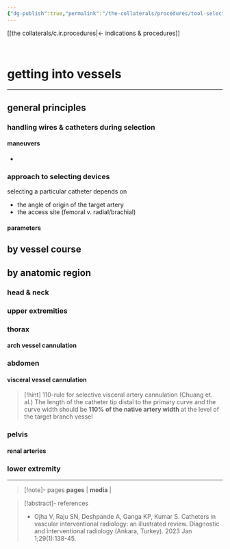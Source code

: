 ```yaml
---
{"dg-publish":true,"permalink":"/the-collaterals/procedures/tool-selection-by-vessel/"}
---
```



[[the collaterals/c.ir.procedures\|← indications & procedures]]

<br>

# getting into vessels
---

## general principles
### handling wires & catheters during selection


#### maneuvers
- 

### approach to selecting devices
selecting a particular catheter depends on 
- the angle of origin of the target artery
- the access site (femoral v. radial/brachial)

#### parameters


## by vessel course


## by anatomic region

### head & neck


### upper extremities


### thorax
#### arch vessel cannulation


### abdomen

#### visceral vessel cannulation
> [!hint] 110-rule for selective visceral artery cannulation (Chuang et. al.)
> The length of the catheter tip distal to the primary curve and the curve width should be **110% of the native artery width** at the level of the target branch vessel




### pelvis



#### renal arteries




### lower extremity





---

> [!note]- pages
> **pages** | 
> **media** | 

> [!abstract]- references
> - Ojha V, Raju SN, Deshpande A, Ganga KP, Kumar S. Catheters in vascular interventional radiology: an illustrated review. Diagnostic and interventional radiology (Ankara, Turkey). 2023 Jan 1;29(1):138-45.

